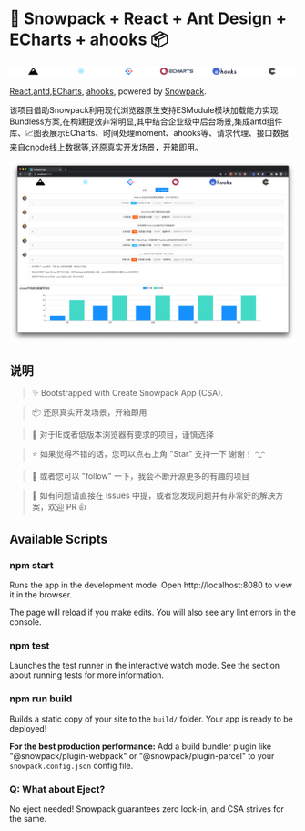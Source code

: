 # 🚄 Snowpack + React + Ant Design + ECharts + ahooks 📦

![logo](./screenshot/package-name.png)

[React](https://reactjs.org),[antd](https://ant.design/index-cn),[ECharts](https://echarts.apache.org), [ahooks](https://ahooks.js.org/), powered by [Snowpack](https://www.snowpack.dev).


该项目借助Snowpack利用现代浏览器原生支持ESModule模块加载能力实现 Bundless方案,在构建提效非常明显,其中结合企业级中后台场景,集成antd组件库、📈图表展示ECharts、时间处理moment、ahooks等、请求代理、接口数据来自cnode线上数据等,还原真实开发场景，开箱即用。

![项目缩略](./screenshot/project-introduce.png)

## 说明

> ✨ Bootstrapped with Create Snowpack App (CSA).

> 📦 还原真实开发场景，开箱即用

> 📣 对于IE或者低版本浏览器有要求的项目，谨慎选择

> ⭐ 如果觉得不错的话，您可以点右上角 "Star" 支持一下 谢谢！ ^_^

> 💛 或者您可以 "follow" 一下，我会不断开源更多的有趣的项目

> 📝 如有问题请直接在 Issues 中提，或者您发现问题并有非常好的解决方案，欢迎 PR 👍


## Available Scripts

### npm start

Runs the app in the development mode.
Open http://localhost:8080 to view it in the browser.

The page will reload if you make edits.
You will also see any lint errors in the console.

### npm test

Launches the test runner in the interactive watch mode.
See the section about running tests for more information.

### npm run build

Builds a static copy of your site to the `build/` folder.
Your app is ready to be deployed!

**For the best production performance:** Add a build bundler plugin like "@snowpack/plugin-webpack" or "@snowpack/plugin-parcel" to your `snowpack.config.json` config file.

### Q: What about Eject?

No eject needed! Snowpack guarantees zero lock-in, and CSA strives for the same.
